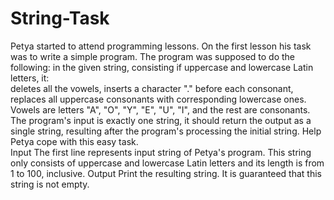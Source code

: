# String-Task
Petya started to attend programming lessons. On the first lesson his task was to write a simple program. 
The program was supposed to do the following: in the given string, consisting if uppercase and lowercase Latin letters, it:  
deletes all the vowels, 
inserts a character "." before each consonant,
replaces all uppercase consonants with corresponding lowercase ones. 
Vowels are letters "A", "O", "Y", "E", "U", "I", and the rest are consonants. 
The program's input is exactly one string, it should return the output as a single string, 
resulting after the program's processing the initial string.  Help Petya cope with this easy task.  
Input The first line represents input string of Petya's program. 
This string only consists of uppercase and lowercase Latin letters and its length is from 1 to 100, inclusive. 
Output Print the resulting string. It is guaranteed that this string is not empty.
